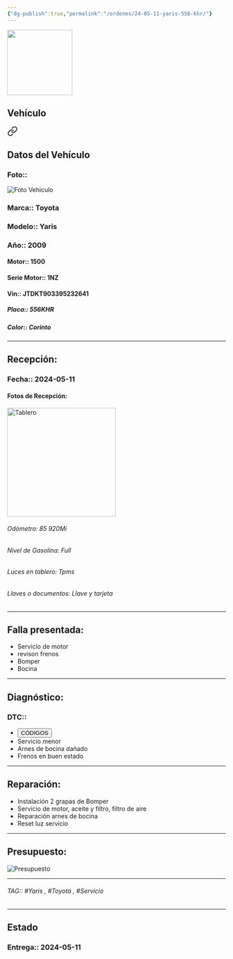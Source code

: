 ```yaml
---
{"dg-publish":true,"permalink":"/ordenes/24-05-11-yaris-556-khr/"}
---
```


<img src="https://lh3.googleusercontent.com/d/137fl3TIZ0-PU8b-Pt0bsjclwHub_u78G" width="150">

## Vehículo

<div class="transclusion internal-embed is-loaded"><a class="markdown-embed-link" href="/vehiculos/toyota/yaris-556-khr/#datos-del-vehiculo" aria-label="Open link"><svg xmlns="http://www.w3.org/2000/svg" width="24" height="24" viewBox="0 0 24 24" fill="none" stroke="currentColor" stroke-width="2" stroke-linecap="round" stroke-linejoin="round" class="svg-icon lucide-link"><path d="M10 13a5 5 0 0 0 7.54.54l3-3a5 5 0 0 0-7.07-7.07l-1.72 1.71"></path><path d="M14 11a5 5 0 0 0-7.54-.54l-3 3a5 5 0 0 0 7.07 7.07l1.71-1.71"></path></svg></a><div class="markdown-embed">



## Datos del Vehículo 
### Foto:: 
<img src="https://lh3.googleusercontent.com/d/1XU48vmxrvbc7sRDvPLXQNFF9oD0JPx6W" Alt="Foto Vehiculo">

### Marca:: Toyota
### Modelo:: Yaris
### Año:: 2009
#### Motor:: 1500
#### Serie Motor:: 1NZ
#### Vin:: JTDKT903395232641
##### Placa:: 556KHR
##### Color:: Corinto 
---


</div></div>


## Recepción:
### Fecha:: 2024-05-11
#### Fotos de Recepción: 
<img src="https://lh3.googleusercontent.com/d/1XVCaRNgAwu9m2Inl6aQ2AnjFtihT4GvY" width="250" Alt="Tablero">

###### Odómetro: 85 920Mi
###### Nivel de Gasolina: Full
###### Luces en tablero: Tpms
###### Llaves o documentos: Llave y tarjeta 

---

## Falla presentada:
- Servicio de motor 
- revison frenos 
- Bomper
- Bocina



---

## Diagnóstico:
### DTC:: 

- <a href="http"><button class="btn success">CÓDIGOS</button></a>
- Servicio menor 
- Arnes de bocina dañado
- Frenos en buen estado 

---
## Reparación:
- Instalación 2 grapas de Bomper 
- Servicio de motor, aceite y filtro, filtro de aire 
- Reparación arnes de bocina 
- Reset luz servicio

---

## Presupuesto:

<img src="https://lh3.googleusercontent.com/d/1XY0WVfmESymRXkmtOnTKrN-KxWFOzr5t" Alt="Presupuesto">

---

###### TAG:: #Yaris , #Toyota , #Servicio 

---

## Estado

### Entrega:: 2024-05-11


